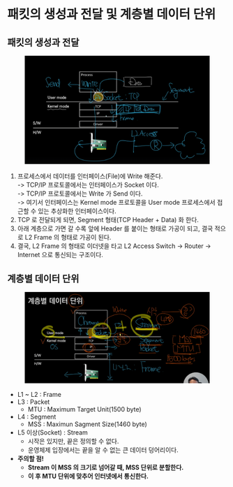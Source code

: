 # 패킷의 생성과 전달 및 계층별 데이터 단위

## 패킷의 생성과 전달

<figure><img src="../../../.gitbook/assets/image (7).png" alt=""><figcaption></figcaption></figure>

1. 프로세스에서 데이터를 인터페이스(File)에 Write 해준다.\
   \-> TCP/IP 프로토콜에서는 인터페이스가 Socket 이다. \
   \-> TCP/IP 프로토콜에서는 Write 가  Send 이다.\
   \-> 여기서 인터페이스는 Kernel mode 프로토콜을 User mode 프로세스에서 접근할 수 있는 추상화한 인터페이스이다.&#x20;
2. TCP 로 전달되게 되면, Segment 형태(TCP Header + Data) 화 한다.&#x20;
3. 아래 계층으로 가면 갈 수록 앞에 Header 를 붙이는 형태로 가공이 되고, 결국 적으로 L2 Frame 의 형태로 가공이 된다.&#x20;
4. 결국, L2 Frame 의 형태로 이더넷을 타고 L2 Access Switch -> Router -> Internet 으로 통신되는 구조이다.&#x20;

## 계층별 데이터 단위&#x20;

<figure><img src="../../../.gitbook/assets/image (8).png" alt=""><figcaption></figcaption></figure>

* L1 \~ L2 : Frame&#x20;
* L3 : Packet
  * MTU : Maximum Target Unit(1500 byte)
* L4 : Segment
  * MSS : Maximun Sagment Size(1460 byte)
* L5 이상(Socket) : Stream
  * 시작은 있지만, 끝은 정의할 수 없다.
  * 운영체제 입장에서는 끝을 알 수 없는 큰 데이터 덩어리이다.&#x20;
* **주의할 점!**
  * **Stream 이 MSS 의 크기로 넘어갈 때, MSS 단위로 분할한다.**&#x20;
  * **이 후 MTU 단위에 맞추어 인터넷에서 통신한다.**
